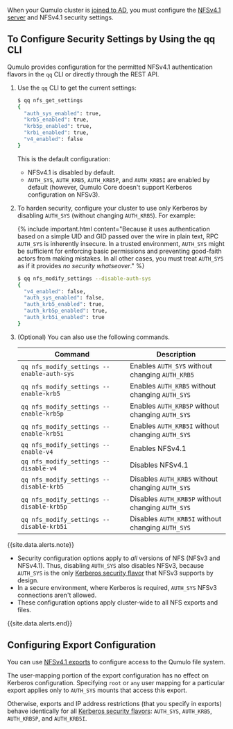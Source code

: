 When your Qumulo cluster is [joined to AD](kerberos-prerequisites-joining-cluster-active-directory.html), you must configure the [NFSv4.1 server](../nfs/nfsv4.1-enabling-using.html) and NFSv4.1 security settings.

## To Configure Security Settings by Using the qq CLI
Qumulo provides configuration for the permitted NFSv4.1 authentication flavors in the `qq` CLI or directly through the REST API.

1. Use the `qq` CLI to get the current settings:

   ```bash
   $ qq nfs_get_settings
   {
     "auth_sys_enabled": true,
     "krb5_enabled": true,
     "krb5p_enabled": true,
     "krbi_enabled": true,
     "v4_enabled": false
   }
   ```

   This is the default configuration:
   * NFSv4.1 is disabled by default.
   * `AUTH_SYS`, `AUTH_KRB5`, `AUTH_KRB5P`, and `AUTH_KRB5I` are enabled by default (however, Qumulo Core doesn't support Kerberos configuration on NFSv3).

1. To harden security, configure your cluster to use only Kerberos by disabling `AUTH_SYS` (without changing `AUTH_KRB5`). For example:

   {% include important.html content="Because it uses authentication based on a simple UID and GID passed over the wire in plain text, RPC `AUTH_SYS` is inherently insecure. In a trusted environment, `AUTH_SYS` might be sufficient for enforcing basic permissions and preventing good-faith actors from making mistakes. In all other cases, you must treat `AUTH_SYS` as if it provides _no security whatseover_." %}

   ```bash
   $ qq nfs_modify_settings --disable-auth-sys  
   {
     "v4_enabled": false,
     "auth_sys_enabled": false,
     "auth_krb5_enabled": true,
     "auth_krb5p_enabled": true,
     "auth_krb5i_enabled": true
   }
   ```
1. (Optional) You can also use the following commands.

   | Command | Description |
   | ------- | ----------- |
   | `qq nfs_modify_settings --enable-auth-sys` | Enables `AUTH_SYS` without changing `AUTH_KRB5` |
   | `qq nfs_modify_settings --enable-krb5` | Enables `AUTH_KRB5` without changing `AUTH_SYS` |
   | `qq nfs_modify_settings --enable-krb5p` | Enables `AUTH_KRB5P` without changing `AUTH_SYS` |
   | `qq nfs_modify_settings --enable-krb5i` | Enables `AUTH_KRB5I` without changing `AUTH_SYS` |
   | `qq nfs_modify_settings --enable-v4` | Enables NFSv4.1 |
   | `qq nfs_modify_settings --disable-v4` | Disables NFSv4.1 |
   | `qq nfs_modify_settings --disable-krb5` | Disables `AUTH_KRB5` without changing `AUTH_SYS` |
   | `qq nfs_modify_settings --disable-krb5p` | Disables `AUTH_KRB5P` without changing `AUTH_SYS` |
   | `qq nfs_modify_settings --disable-krb5i` | Disables `AUTH_KRB5I` without changing `AUTH_SYS` |

{{site.data.alerts.note}}
<ul>
  <li>Security configuration options apply to <em>all</em> versions of NFS (NFSv3 and NFSv4.1). Thus, disabling <code>AUTH_SYS</code> also disables NFSv3, because <code>AUTH_SYS</code> is the only <a href="../kerberos/kerberos-with-qumulo-core.html#choosing-a-kerberos-security-flavor">Kerberos security flavor</a> that NFSv3 supports by design.</li>
  <li>In a secure environment, where Kerberos is required, <code>AUTH_SYS</code> NFSv3 connections aren't allowed.</li>
  <li>These configuration options apply cluster-wide to all NFS exports and files.</li>
</ul>
{{site.data.alerts.end}}


## Configuring Export Configuration
You can use [NFSv4.1 exports](../nfs/nfsv4.1-enabling-using.html) to configure access to the Qumulo file system.

The user-mapping portion of the export configuration has no effect on Kerberos configuration. Specifying `root` or `any` user mapping for a particular export applies only to `AUTH_SYS` mounts that access this export.

Otherwise, exports and IP address restrictions (that you specify in exports) behave identically for all [Kerberos security flavors](../kerberos/kerberos-with-qumulo-core.html#choosing-a-kerberos-security-flavor): `AUTH_SYS`, `AUTH_KRB5`, `AUTH_KRB5P`, and `AUTH_KRB5I`.
